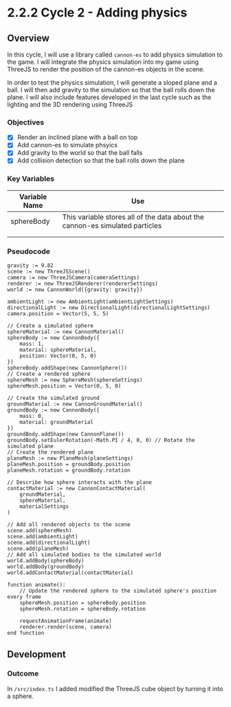 # 2.2.2 Cycle 2 - Adding physics

## Overview

In this cycle, I will use a library called `cannon-es` to add physics simulation to the game. I will integrate the physics simulation into my game using ThreeJS to render the position of the cannon-es objects in the scene.

In order to test the physics simulation, I will generate a sloped plane and a ball. I will then add gravity to the simulation so that the ball rolls down the plane. I will also include features developed in the last cycle such as the lighting and the 3D rendering using ThreeJS

### Objectives

* [x] Render an inclined plane with a ball on top
* [x] Add cannon-es to simulate phsyics
* [x] Add gravity to the world so that the ball falls
* [x] Add collision detection so that the ball rolls down the plane

### Key Variables

| Variable Name | Use                                                                          |   |
| ------------- | ---------------------------------------------------------------------------- | - |
| sphereBody    | This variable stores all of the data about the cannon-es simulated particles |   |
|               |                                                                              |   |
|               |                                                                              |   |

### Pseudocode

```
gravity := 9.82
scene := new ThreeJSScene()
camera := new ThreeJSCamera(cameraSettings)
renderer := new ThreeJSRenderer(rendererSettings)
world := new CannonWorld({gravity: gravity}) 

ambientLight := new AmbientLight(ambientLightSettings)
directionalLight := new DirectionalLight(directionalLightSettings)
camera.position = Vector(5, 5, 5)

// Create a simulated sphere
sphereMaterial := new CannonMaterial()
sphereBody := new CannonBody({
    mass: 1,
    material: sphereMaterial,
    position: Vector(0, 5, 0)
})
sphereBody.addShape(new CannonSphere())
// Create a rendered sphere
sphereMesh := new SphereMesh(sphereSettings)
sphereMesh.position = Vector(0, 5, 0)

// Create the simulated ground
groundMaterial := new CannonGroundMaterial()
groundBody := new CannonBody({
    mass: 0,
    material: groundMaterial
})
groundBody.addShape(new CannonPlane())
groundBody.setEulerRotation(-Math.PI / 4, 0, 0) // Rotate the simulated plane
// Create the rendered plane
planeMesh := new PlaneMesh(planeSettings)
planeMesh.position = groundBody.position
planeMesh.rotation = groundBody.rotation

// Describe how sphere interacts with the plane
contactMaterial := new CannonContactMaterial(
    groundMaterial,
    sphereMaterial,
    materialSettings
)

// Add all rendered objects to the scene
scene.add(sphereMesh)
scene.add(ambientLight)
scene.add(directionalLight)
scene.add(planeMesh)
// Add all simulated bodies to the simulated world
world.addBody(sphereBody)
world.addBody(groundBody)
world.addContactMaterial(contactMaterial)

function animate():
    // Update the rendered sphere to the simulated sphere's position every frame
    sphereMesh.position = sphereBody.position
    sphereMesh.rotation = sphereBody.rotation
    
    requestAnimationFrame(animate)
    renderer.render(scene, camera)
end function
```

## Development

### Outcome

In `/src/index.ts` I added modified the ThreeJS cube object by turning it into a sphere.&#x20;

